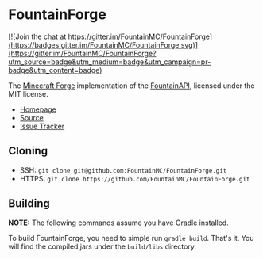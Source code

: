 FountainForge
=============

[![Join the chat at https://gitter.im/FountainMC/FountainForge](https://badges.gitter.im/FountainMC/FountainForge.svg)](https://gitter.im/FountainMC/FountainForge?utm_source=badge&utm_medium=badge&utm_campaign=pr-badge&utm_content=badge)

The [Minecraft Forge] implementation of the [FountainAPI], licensed under the MIT license.

- [Homepage]
- [Source]
- [Issue Tracker]

## Cloning

- SSH: `git clone git@github.com:FountainMC/FountainForge.git`
- HTTPS: `git clone https://github.com/FountainMC/FountainForge.git`

## Building

**NOTE:** The following commands assume you have Gradle installed.

To build FountainForge, you need to simple run `gradle build`. That's it.
You will find the compiled jars under the `build/libs` directory.

[Minecraft Forge]: http://www.minecraftforge.net/forum/index.php
[FountainAPI]: https://github.com/FountainMC/FountainAPI
[Homepage]: https://fountainmc.org/
[Source]: https://github.com/FountainMC
[Issue Tracker]: https://github.com/FountainMC/FountainForge/issues

